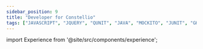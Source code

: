 ```yaml
---
sidebar_position: 9
title: "Developer for Constellio"
tags: ["JAVASCRIPT", "JQUERY", "QUNIT", "JAVA", "MOCKITO", "JUNIT", "GHERKIN", "SELENIUM", "CSS", "GIT", "INTELLIJ"]
---
```


import Experience from '@site/src/components/experience';

<Experience title={frontMatter.title} />